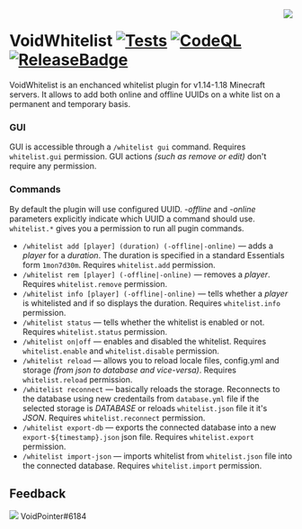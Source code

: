 
<img src="https://user-images.githubusercontent.com/43143315/164706072-0366fc30-c686-4408-9e66-7930eb047273.png" align=right />

# VoidWhitelist [![Tests][TestsBadge]][TestsUrl] [![CodeQL][CodeQLBadge]][CodeQLUrl] [![ReleaseBadge]][ReleaseUrl]

VoidWhitelist is an enchanced whitelist plugin for v1.14-1.18 Minecraft servers.
It allows to add both online and offline UUIDs on a white list on a permanent and temporary basis.

### GUI
GUI is accessible through a `/whitelist gui` command. Requires `whitelist.gui` permission. GUI actions _(such as remove or edit)_
don't require any permission.

### Commands
By default the plugin will use configured UUID. _-offline_ and _-online_ parameters explicitly indicate which UUID a command should use.
`whitelist.*` gives you a permission to run all pugin commands.

- `/whitelist add [player] (duration) (-offline|-online)` — adds a _player_ for a _duration_. The duration is specified in a standard
Essentials form `1mon7d30m`. Requires `whitelist.add` permission.
- `/whitelist rem [player] (-offline|-online)` — removes a _player_. Requires `whitelist.remove` permission.
- `/whitelist info [player] (-offline|-online)` — tells whether a _player_ is whitelisted and if so displays the duration.
Requires `whitelist.info` permission.
- `/whitelist status` — tells whether the whitelist is enabled or not. Requires `whitelist.status` permission.
- `/whitelist on|off` — enables and disabled the whitelist. Requires `whitelist.enable` and `whitelist.disable` permission.
- `/whitelist reload` — allows you to reload locale files, config.yml and storage _(from json to database and vice-versa)_.
Requires `whitelist.reload` permission.
- `/whitelist reconnect` — basically reloads the storage. Reconnects to the database using new credentails from `database.yml` file if the
selected storage is _DATABASE_ or reloads `whitelist.json` file it it's _JSON_. Requires `whitelist.reconnect` permission.
- `/whitelist export-db` — exports the connected database into a new `export-${timestamp}.json` json file. Requires `whitelist.export` permission.
- `/whitelist import-json` — imports whitelist from `whitelist.json` file into the connected database. Requires `whitelist.import` permission.

## Feedback
<img src="https://user-images.githubusercontent.com/43143315/164715837-cd7b8fbd-0962-48c9-afca-acec792f39fe.png"/> VoidPointer#6184

[TestsBadge]: https://github.com/NyanGuyMF/VoidWhitelist/actions/workflows/tests.yml/badge.svg
[CodeQLBadge]: https://github.com/NyanGuyMF/VoidWhitelist/actions/workflows/codeql-analysis.yml/badge.svg
[ReleaseBadge]: https://img.shields.io/github/v/release/NyanGuyMF/VoidWhitelist.svg?color=orange

[TestsUrl]: https://github.com/NyanGuyMF/VoidWhitelist/actions/workflows/tests.yml
[CodeQLUrl]: https://github.com/NyanGuyMF/VoidWhitelist/actions/workflows/codeql.yml
[ReleaseUrl]: https://github.com/NyanGuyMF/VoidWhitelist/releases
